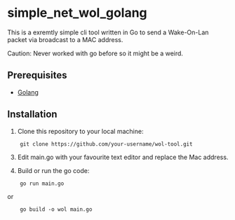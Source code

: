 # simple_net_wol_golang
This is a exremtly simple cli tool written in Go to send a Wake-On-Lan packet via broadcast to a MAC address.

Caution: Never worked with go before so it might be a weird. 

## Prerequisites
* [Golang](https://go.dev/)

## Installation

1. Clone this repository to your local machine:
```
    git clone https://github.com/your-username/wol-tool.git
```
3. Edit main.go with your favourite text editor and replace the Mac address. 

4. Build or run the go code:
```
    go run main.go
```
or
```
    go build -o wol main.go
```
